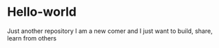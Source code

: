 # Hello-world
Just another repository
I am a new comer and I just want to build, share, learn from others
